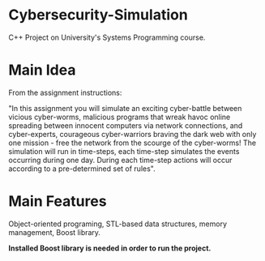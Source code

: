 # Cybersecurity-Simulation
C++ Project on University's Systems Programming course.

# Main Idea
From the assignment instructions:

"In this assignment you will simulate an exciting cyber-battle
between vicious cyber-worms, malicious programs that wreak
havoc online spreading between innocent computers via network
connections, and cyber-experts, courageous cyber-warriors
braving the dark web with only one mission - free the network
from the scourge of the cyber-worms!
The simulation will run in time-steps, each time-step simulates
the events occurring during one day. During each time-step actions
will occur according to a pre-determined set of rules".

# Main Features
Object-oriented programing, STL-based data structures, memory management, Boost library.

**Installed Boost library is needed in order to run the project.**
